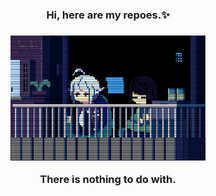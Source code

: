 <h3 align='center'>Hi, here are my repoes.✨<h3>
<div align='center'>
<img height="200" src="https://raw.githubusercontent.com/mosqu1t0/mosqu1t0/master/gif.gif" alt="It's a funny gif, isn't it ?" />
</div>
<p align='center'>
There is nothing to do with.
</p>

